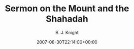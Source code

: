 ---
title: 'Sermon on the Mount and the Shahadah'
posts: 13
hash: 't850'
author: 'B. J. Knight'
date: 2007-08-30T22:14:00+00:00
sources:
  - http://forums.tokipona.org/viewtopic.php%3Ft=850.html
---